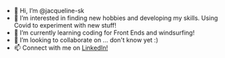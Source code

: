 - 👋 Hi, I’m @jacqueline-sk
- 👀 I’m interested in finding new hobbies and developing my skills. Using Covid to experiment with new stuff!
- 🌱 I’m currently learning coding for Front Ends and windsurfing!
- 💞️ I’m looking to collaborate on ... don't know yet :)
- 📫 Connect with me on <a href="https://www.linkedin.com/in/jacqueline-sukop-1704a6173/" target=_blank>LinkedIn!</a>

<!---
jacqueline-sk/jacqueline-sk is a ✨ special ✨ repository because its `README.md` (this file) appears on your GitHub profile.
You can click the Preview link to take a look at your changes.
--->
